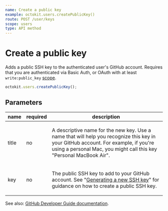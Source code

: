 ```yaml
---
name: Create a public key
example: octokit.users.createPublicKey()
route: POST /user/keys
scope: users
type: API method
---
```


# Create a public key

Adds a public SSH key to the authenticated user's GitHub account. Requires that you are authenticated via Basic Auth, or OAuth with at least `write:public_key` [scope](https://developer.github.com/apps/building-oauth-apps/understanding-scopes-for-oauth-apps/).

```js
octokit.users.createPublicKey();
```

## Parameters

<table>
  <thead>
    <tr>
      <th>name</th>
      <th>required</th>
      <th>description</th>
    </tr>
  </thead>
  <tbody>
    <tr><td>title</td><td>no</td><td>

A descriptive name for the new key. Use a name that will help you recognize this key in your GitHub account. For example, if you're using a personal Mac, you might call this key "Personal MacBook Air".

</td></tr>
<tr><td>key</td><td>no</td><td>

The public SSH key to add to your GitHub account. See "[Generating a new SSH key](https://help.github.com/articles/generating-a-new-ssh-key-and-adding-it-to-the-ssh-agent/)" for guidance on how to create a public SSH key.

</td></tr>
  </tbody>
</table>

See also: [GitHub Developer Guide documentation](https://developer.github.com/v3/users/keys/#create-a-public-key).
